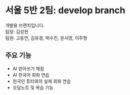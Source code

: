 # 서울 5반 2팀: develop branch
개발용 브랜치입니다. <br>
팀장: 김성현 <br>
팀원: 고동연, 김유경, 박수진, 윤서영, 이주형

## 주요 기능
- AI 받아쓰기 채점
- AI 한국어 회화 연습
- 한국인 튜터와의 실제 회화 연습
- 오답노트 및 복습 기능